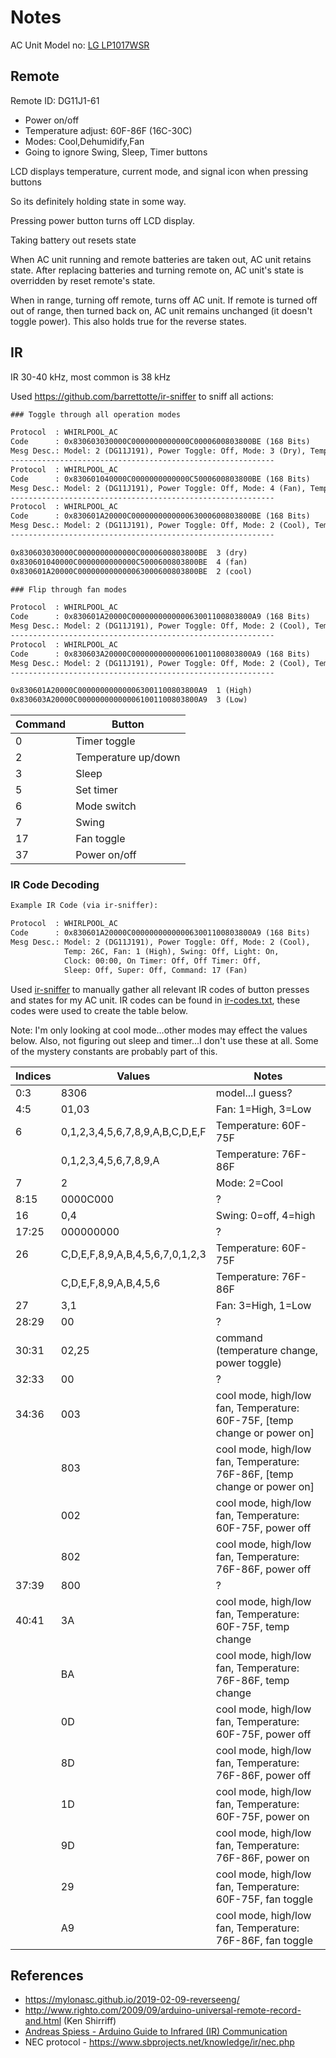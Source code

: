 # Notes

AC Unit Model no: [LG LP1017WSR](https://www.lg.com/us/air-conditioners/lg-LP1017WSR-portable-air-conditioner)

## Remote

Remote ID: DG11J1-61

- Power on/off
- Temperature adjust: 60F-86F (16C-30C)
- Modes: Cool,Dehumidify,Fan
- Going to ignore Swing, Sleep, Timer buttons

LCD displays temperature, current mode, and signal icon when pressing buttons

So its definitely holding state in some way.

Pressing power button turns off LCD display.

Taking battery out resets state

When AC unit running and remote batteries are taken out, AC unit retains state.
After replacing batteries and turning remote on, AC unit's state is overridden by reset remote's state.

When in range, turning off remote, turns off AC unit.
If remote is turned off out of range, then turned back on, AC unit remains unchanged (it doesn't toggle power).
This also holds true for the reverse states.

## IR

IR 30-40 kHz, most common is 38 kHz

Used https://github.com/barrettotte/ir-sniffer to sniff all actions:

```txt
### Toggle through all operation modes

Protocol  : WHIRLPOOL_AC
Code      : 0x830603030000C0000000000000C0000600803800BE (168 Bits)
Mesg Desc.: Model: 2 (DG11J191), Power Toggle: Off, Mode: 3 (Dry), Temp: 16C, Fan: 3 (Low), Swing: Off, Light: On, Clock: 00:00, On Timer: Off, Off Timer: Off, Sleep: Off, Super: Off, Command: 6 (Mode)
-----------------------------------------------------------
Protocol  : WHIRLPOOL_AC
Code      : 0x830601040000C0000000000000C5000600803800BE (168 Bits)
Mesg Desc.: Model: 2 (DG11J191), Power Toggle: Off, Mode: 4 (Fan), Temp: 16C, Fan: 1 (High), Swing: Off, Light: On, Clock: 00:00, On Timer: Off, Off Timer: Off, Sleep: Off, Super: Off, Command: 6 (Mode)
-----------------------------------------------------------
Protocol  : WHIRLPOOL_AC
Code      : 0x830601A20000C000000000000063000600803800BE (168 Bits)
Mesg Desc.: Model: 2 (DG11J191), Power Toggle: Off, Mode: 2 (Cool), Temp: 26C, Fan: 1 (High), Swing: Off, Light: On, Clock: 00:00, On Timer: Off, Off Timer: Off, Sleep: Off, Super: Off, Command: 6 (Mode)
-----------------------------------------------------------

0x830603030000C0000000000000C0000600803800BE  3 (dry)
0x830601040000C0000000000000C5000600803800BE  4 (fan)
0x830601A20000C000000000000063000600803800BE  2 (cool)
```

```txt
### Flip through fan modes

Protocol  : WHIRLPOOL_AC
Code      : 0x830601A20000C000000000000063001100803800A9 (168 Bits)
Mesg Desc.: Model: 2 (DG11J191), Power Toggle: Off, Mode: 2 (Cool), Temp: 26C, Fan: 1 (High), Swing: Off, Light: On, Clock: 00:00, On Timer: Off, Off Timer: Off, Sleep: Off, Super: Off, Command: 17 (Fan)
-----------------------------------------------------------
Protocol  : WHIRLPOOL_AC
Code      : 0x830603A20000C000000000000061001100803800A9 (168 Bits)
Mesg Desc.: Model: 2 (DG11J191), Power Toggle: Off, Mode: 2 (Cool), Temp: 26C, Fan: 3 (Low), Swing: Off, Light: On, Clock: 00:00, On Timer: Off, Off Timer: Off, Sleep: Off, Super: Off, Command: 17 (Fan)
-----------------------------------------------------------

0x830601A20000C000000000000063001100803800A9  1 (High)
0x830603A20000C000000000000061001100803800A9  3 (Low)
```

| Command      | Button              |
| ------------ | ------------------- |
| 0            | Timer toggle        |
| 2            | Temperature up/down |
| 3            | Sleep               |
| 5            | Set timer           |
| 6            | Mode switch         |
| 7            | Swing               |
| 17           | Fan toggle          |
| 37           | Power on/off        |

### IR Code Decoding

```txt
Example IR Code (via ir-sniffer):

Protocol  : WHIRLPOOL_AC
Code      : 0x830601A20000C000000000000063001100803800A9 (168 Bits)
Mesg Desc.: Model: 2 (DG11J191), Power Toggle: Off, Mode: 2 (Cool), 
            Temp: 26C, Fan: 1 (High), Swing: Off, Light: On, 
            Clock: 00:00, On Timer: Off, Off Timer: Off, 
            Sleep: Off, Super: Off, Command: 17 (Fan)
```

Used [ir-sniffer](https://github.com/barrettotte/ir-sniffer) to manually gather all relevant IR codes
of button presses and states for my AC unit.
IR codes can be found in [ir-codes.txt](ir-codes.txt), these codes were used to create the table below.

Note: I'm only looking at cool mode...other modes may effect the values below.
Also, not figuring out sleep and timer...I don't use these at all.
Some of the mystery constants are probably part of this.

| Indices | Values                          | Notes                                                                     |
| ------- | ------------------------------- | ------------------------------------------------------------------------- |
| 0:3     | 8306                            | model...I guess?                                                          |
| 4:5     | 01,03                           | Fan: 1=High, 3=Low                                                        |
| 6       | 0,1,2,3,4,5,6,7,8,9,A,B,C,D,E,F | Temperature: 60F-75F                                                      |
|         | 0,1,2,3,4,5,6,7,8,9,A           | Temperature: 76F-86F                                                      |
| 7       | 2                               | Mode: 2=Cool                                                              |
| 8:15    | 0000C000                        | ?                                                                         |
| 16      | 0,4                             | Swing: 0=off, 4=high                                                      |
| 17:25   | 000000000                       | ?                                                                         |
| 26      | C,D,E,F,8,9,A,B,4,5,6,7,0,1,2,3 | Temperature: 60F-75F                                                      |
|         | C,D,E,F,8,9,A,B,4,5,6           | Temperature: 76F-86F                                                      |
| 27      | 3,1                             | Fan: 3=High, 1=Low                                                        |
| 28:29   | 00                              | ?                                                                         |
| 30:31   | 02,25                           | command (temperature change, power toggle)                                |
| 32:33   | 00                              | ?                                                                         |
| 34:36   | 003                             | cool mode, high/low fan, Temperature: 60F-75F, [temp change or power on]  |
|         | 803                             | cool mode, high/low fan, Temperature: 76F-86F, [temp change or power on]  |
|         | 002                             | cool mode, high/low fan, Temperature: 60F-75F, power off                  |
|         | 802                             | cool mode, high/low fan, Temperature: 76F-86F, power off                  |
| 37:39   | 800                             | ?                                                                         |
| 40:41   | 3A                              | cool mode, high/low fan, Temperature: 60F-75F, temp change                |
|         | BA                              | cool mode, high/low fan, Temperature: 76F-86F, temp change                |
|         | 0D                              | cool mode, high/low fan, Temperature: 60F-75F, power off                  |
|         | 8D                              | cool mode, high/low fan, Temperature: 76F-86F, power off                  |
|         | 1D                              | cool mode, high/low fan, Temperature: 60F-75F, power on                   |
|         | 9D                              | cool mode, high/low fan, Temperature: 76F-86F, power on                   |
|         | 29                              | cool mode, high/low fan, Temperature: 60F-75F, fan toggle                 |
|         | A9                              | cool mode, high/low fan, Temperature: 76F-86F, fan toggle                 |

## References

- https://mylonasc.github.io/2019-02-09-reverseeng/
- http://www.righto.com/2009/09/arduino-universal-remote-record-and.html (Ken Shirriff)
- [Andreas Spiess - Arduino Guide to Infrared (IR) Communication](https://www.youtube.com/watch?v=gADIb1Xw8PE)
- NEC protocol - https://www.sbprojects.net/knowledge/ir/nec.php
